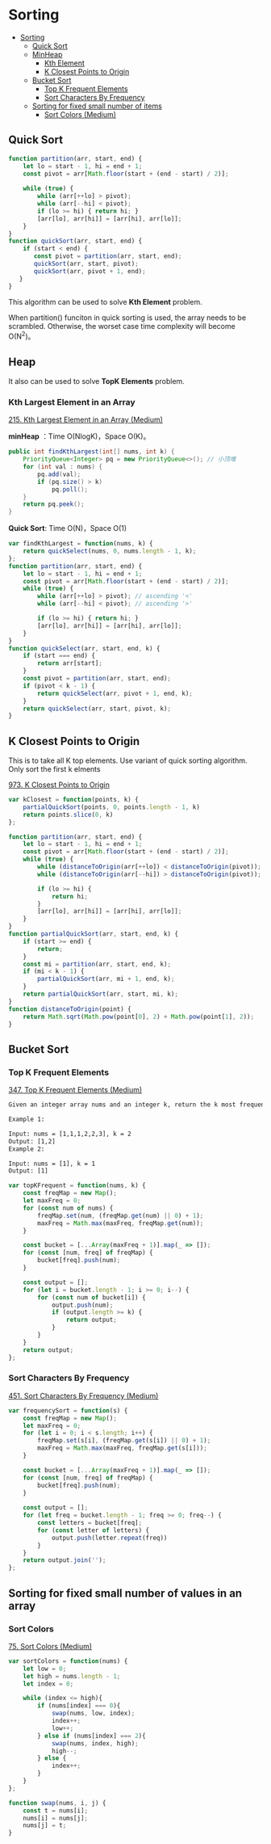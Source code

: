 # Sorting
<!-- GFM-TOC -->
* [Sorting](#Sorting)
    * [Quick Sort](#Quick-Sort)
    * [MinHeap](#minheap)
        * [Kth Element](#kth-element)
        * [K Closest Points to Origin](#K-Closest-Points-to-Origin)
    * [Bucket Sort](#Bucket-Sort)
        * [Top K Frequent Elements](#Top-K-Frequent-Elements)
        * [Sort Characters By Frequency](#Sort-Characters-By-Frequency)
    * [Sorting for fixed small number of items](#Sorting-for-fixed-small-number-of-items)
        * [Sort Colors (Medium)](#Sort-Colors)
<!-- GFM-TOC -->


## Quick Sort
```javascript
function partition(arr, start, end) {
    let lo = start - 1, hi = end + 1;
    const pivot = arr[Math.floor(start + (end - start) / 2)];
    
    while (true) {
        while (arr[++lo] > pivot);
        while (arr[--hi] < pivot);
        if (lo >= hi) { return hi; }
        [arr[lo], arr[hi]] = [arr[hi], arr[lo]];
    }
}
function quickSort(arr, start, end) {
    if (start < end) {
       const pivot = partition(arr, start, end);
       quickSort(arr, start, pivot); 
       quickSort(arr, pivot + 1, end);
   }
}
```
This algorithm can be used to solve **Kth Element** problem.

When partition() funciton in quick sorting is used, the array needs to be scrambled. Otherwise, the worset case time complexity will become O(N<sup>2</sup>)。

## Heap

It also can be used to solve **TopK Elements** problem.

### Kth Largest Element in an Array

[215\. Kth Largest Element in an Array (Medium)](https://leetcode.com/problems/kth-largest-element-in-an-array/description/)

**minHeap**  ：Time O(NlogK)，Space O(K)。

```java
public int findKthLargest(int[] nums, int k) {
    PriorityQueue<Integer> pq = new PriorityQueue<>(); // 小顶堆
    for (int val : nums) {
        pq.add(val);
        if (pq.size() > k)
            pq.poll();
    }
    return pq.peek();
}
```

**Quick Sort**: Time O(N)，Space O(1)

```javascript
var findKthLargest = function(nums, k) {
    return quickSelect(nums, 0, nums.length - 1, k);
};
function partition(arr, start, end) {
    let lo = start - 1, hi = end + 1;
    const pivot = arr[Math.floor(start + (end - start) / 2)];
    while (true) {
        while (arr[++lo] > pivot); // ascending '<'
        while (arr[--hi] < pivot); // ascending '>'

        if (lo >= hi) { return hi; }
        [arr[lo], arr[hi]] = [arr[hi], arr[lo]];
    }
}
function quickSelect(arr, start, end, k) {
    if (start === end) {
        return arr[start];
    }
    const pivot = partition(arr, start, end);
    if (pivot < k - 1) {
        return quickSelect(arr, pivot + 1, end, k);
    }
    return quickSelect(arr, start, pivot, k);
}
```
## K Closest Points to Origin
This is to take all K top elements. Use variant of quick sorting algorithm. Only sort the first k elments

[973. K Closest Points to Origin](https://leetcode.com/problems/k-closest-points-to-origin/)
```javascript
var kClosest = function(points, k) {
    partialQuickSort(points, 0, points.length - 1, k)
    return points.slice(0, k)
};

function partition(arr, start, end) {
    let lo = start - 1, hi = end + 1;
    const pivot = arr[Math.floor(start + (end - start) / 2)];
    while (true) {
        while (distanceToOrigin(arr[++lo]) < distanceToOrigin(pivot));
        while (distanceToOrigin(arr[--hi]) > distanceToOrigin(pivot));

        if (lo >= hi) {
            return hi;
        }
        [arr[lo], arr[hi]] = [arr[hi], arr[lo]];
    }
}
function partialQuickSort(arr, start, end, k) {
    if (start >= end) {
        return;
    }
    const mi = partition(arr, start, end, k);
    if (mi < k - 1) {
        partialQuickSort(arr, mi + 1, end, k);
    }
    return partialQuickSort(arr, start, mi, k);
}
function distanceToOrigin(point) {
    return Math.sqrt(Math.pow(point[0], 2) + Math.pow(point[1], 2));
}
```

## Bucket Sort
<!-- @include ../leetcode/0347.top-k-frequent-elements.md -->
### Top K Frequent Elements
[347. Top K Frequent Elements (Medium)](https://leetcode.com/problems/top-k-frequent-elements/description/)
```html
Given an integer array nums and an integer k, return the k most frequent elements. You may return the answer in any order.

Example 1:

Input: nums = [1,1,1,2,2,3], k = 2
Output: [1,2]
Example 2:

Input: nums = [1], k = 1
Output: [1]
```

```javascript
var topKFrequent = function(nums, k) {
    const freqMap = new Map();
    let maxFreq = 0;
    for (const num of nums) {
        freqMap.set(num, (freqMap.get(num) || 0) + 1);
        maxFreq = Math.max(maxFreq, freqMap.get(num));
    }

    const bucket = [...Array(maxFreq + 1)].map(_ => []);
    for (const [num, freq] of freqMap) {
        bucket[freq].push(num);
    }

    const output = [];
    for (let i = bucket.length - 1; i >= 0; i--) {
        for (const num of bucket[i]) {
            output.push(num);
            if (output.length >= k) {
                return output;
            }
        }
    }
    return output;
};
```


### Sort Characters By Frequency

[451\. Sort Characters By Frequency (Medium)](https://leetcode.com/problems/sort-characters-by-frequency/description/)

```javascript
var frequencySort = function(s) {
    const freqMap = new Map();
    let maxFreq = 0;
    for (let i = 0; i < s.length; i++) {
        freqMap.set(s[i], (freqMap.get(s[i]) || 0) + 1);
        maxFreq = Math.max(maxFreq, freqMap.get(s[i]));
    }

    const bucket = [...Array(maxFreq + 1)].map(_ => []);
    for (const [num, freq] of freqMap) {
        bucket[freq].push(num);
    }
    
    const output = [];
    for (let freq = bucket.length - 1; freq >= 0; freq--) {
        const letters = bucket[freq];
        for (const letter of letters) {
            output.push(letter.repeat(freq))
        }
    }
    return output.join('');
};
```

## Sorting for fixed small number of values in an array
### Sort Colors

[75\. Sort Colors (Medium)](https://leetcode.com/problems/sort-colors/description/)

```javascript
var sortColors = function(nums) {
    let low = 0;
    let high = nums.length - 1;
    let index = 0;

    while (index <= high){
        if (nums[index] === 0){
            swap(nums, low, index);
            index++;
            low++;
        } else if (nums[index] === 2){
            swap(nums, index, high);
            high--;
        } else {
            index++;
        }
    }
};

function swap(nums, i, j) {
    const t = nums[i];
    nums[i] = nums[j];
    nums[j] = t;
}
```
